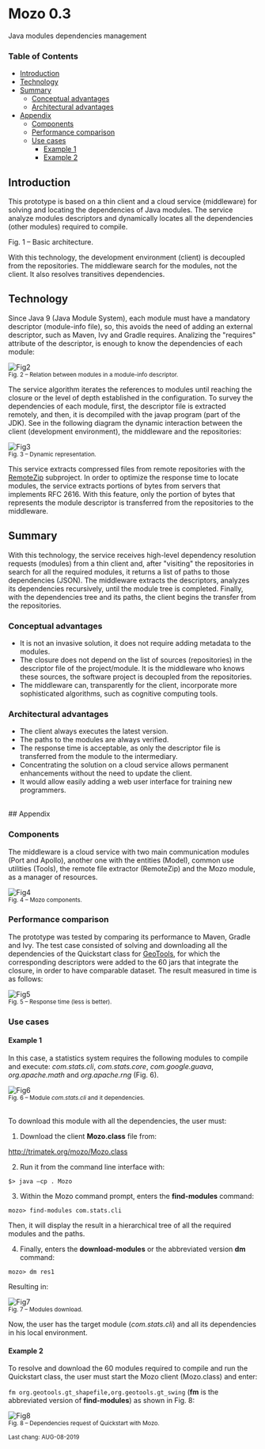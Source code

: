 # Mozo 0.3
Java modules dependencies management

### Table of Contents  
- [Introduction](https://github.com/martinaguero/mozo/blob/master/README.md#introduction)  
- [Technology](https://github.com/martinaguero/mozo/blob/master/README.md#technology)
- [Summary](https://github.com/martinaguero/mozo/blob/master/README.md#summary)
  - [Conceptual advantages](https://github.com/martinaguero/mozo/blob/master/README.md#conceptual-advantages)
  - [Architectural advantages](https://github.com/martinaguero/mozo/blob/master/README.md#architectural-advantages)
- [Appendix](https://github.com/martinaguero/mozo/blob/master/README.md#appendix)
  - [Components](https://github.com/martinaguero/mozo/blob/master/README.md#components)
  - [Performance comparison](https://github.com/martinaguero/mozo/blob/master/README.md#performance-comparison)
  - [Use cases](https://github.com/martinaguero/mozo/blob/master/README.md#use-cases)
    - [Example 1](https://github.com/martinaguero/mozo/blob/master/README.md#example-1)
    - [Example 2](https://github.com/martinaguero/mozo/blob/master/README.md#example-2)

## Introduction
This prototype is based on a thin client and a cloud service (middleware) for solving and locating the dependencies of Java modules. The service analyze modules descriptors and dynamically locates all the dependencies (other modules) required to compile.



Fig. 1 – Basic architecture.

With this technology, the development environment (client) is decoupled from the repositories. The middleware search for the modules, not the client. It also resolves transitives dependencies.

## Technology
Since Java 9 (Java Module System), each module must have a mandatory descriptor (module-info file), so, this avoids the need of adding an external descriptor, such as Maven, Ivy and Gradle requires. Analizing the "requires" attribute of the descriptor, is enough to know the dependencies of each module:


![Fig2](https://github.com/martinaguero/mozo/blob/master/org.trimatek.mozo.ui/icons/fig2.png)<br />
<sub>Fig. 2 – Relation between modules in a module-info descriptor.</sub>

The service algorithm iterates the references to modules until reaching the closure or the level of depth established
in the configuration. To survey the dependencies of each module, first, the descriptor file is extracted remotely, and then, it is decompiled with the javap program (part of the JDK). See in the following diagram the dynamic interaction between the client (development environment), the middleware and the repositories:


![Fig3](https://github.com/martinaguero/mozo/blob/master/org.trimatek.mozo.ui/icons/fig3.png)<br />
<sub>Fig. 3 – Dynamic representation.</sub>

This service extracts compressed files from remote repositories with the [RemoteZip] subproject. In order to optimize the response time to locate modules, the service extracts portions of bytes from servers that implements RFC 2616. With this feature, only the portion of bytes that represents the module descriptor is transferred from the repositories to the middleware.

## Summary
With this technology, the service receives high-level dependency resolution requests (modules) from a thin client and, after "visiting" the repositories in search for all the required modules, it returns a list of paths to those dependencies (JSON). The middleware extracts the descriptors, analyzes its dependencies recursively, until the module tree is completed.
Finally, with the dependencies tree and its paths, the client begins the transfer from the repositories.

### Conceptual advantages
* It is not an invasive solution, it does not require adding metadata to the modules.
* The closure does not depend on the list of sources (repositories) in the descriptor file of the project/module. It is the middleware who knows these sources, the software project is decoupled from the repositories. 
* The middleware can, transparently for the client, incorporate more sophisticated algorithms, such as cognitive computing tools.

### Architectural advantages
* The client always executes the latest version.
* The paths to the modules are always verified.
* The response time is acceptable, as only the descriptor file is transferred from the module to the intermediary.
* Concentrating the solution on a cloud service allows permanent enhancements without the need to update the client.
* It would allow easily adding a web user interface for training new programmers.

<br />
## Appendix

### Components
The middleware is a cloud service with two main communication modules (Port and Apollo), another one with the entities (Model), common use utilities (Tools), the remote file extractor (RemoteZip) and the Mozo module, as a manager of resources.

![Fig4](https://github.com/martinaguero/mozo/blob/master/org.trimatek.mozo.ui/icons/fig4.png)<br />
<sub>Fig. 4 – Mozo components.</sub>

### Performance comparison
The prototype was tested by comparing its performance to Maven, Gradle and Ivy. The test case consisted of solving and downloading all the dependencies of the Quickstart class for [GeoTools], for which the corresponding descriptors were added to the 60 jars that integrate the closure, in order to have comparable dataset.  The result measured in time is as follows:

![Fig5](https://github.com/martinaguero/mozo/blob/master/org.trimatek.mozo.ui/icons/fig5.png)<br />
<sub>Fig. 5 – Response time (less is better).</sub>
<br />

### Use cases

#### Example 1
In this case, a statistics system requires the following modules to compile and execute: *com.stats.cli*, *com.stats.core*, *com.google.guava*, *org.apache.math* and *org.apache.rng* (Fig. 6).

![Fig6](https://github.com/martinaguero/mozo/blob/master/org.trimatek.mozo.ui/icons/fig6.png)<br />
<sub>Fig. 6 – Module *com.stats.cli* and it dependencies.</sub>

<br />
To download this module with all the dependencies, the user must:

1. Download the client **Mozo.class** file from:

http://trimatek.org/mozo/Mozo.class

2. Run it from the command line interface with:

`$> java –cp . Mozo`

3. Within the Mozo command prompt, enters the **find-modules** command:

`mozo> find-modules com.stats.cli`

Then, it will display the result in a hierarchical tree of all the required modules and the paths.

4. Finally, enters the **download-modules** or the abbreviated version **dm** command:

`mozo> dm res1`

Resulting in:

![Fig7](https://github.com/martinaguero/mozo/blob/master/org.trimatek.mozo.ui/icons/fig7.png)<br />
<sub>Fig. 7 – Modules download.</sub>

Now, the user has the target module (*com.stats.cli*) and all its dependencies in his local environment.

#### Example 2
To resolve and download the 60 modules required to compile and run the Quickstart class, the user must start the Mozo client (Mozo.class) and enter:

`fm org.geotools.gt_shapefile,org.geotools.gt_swing` (**fm** is the abbreviated version of **find-modules**) as shown in Fig. 8:

![Fig8](https://github.com/martinaguero/mozo/blob/master/org.trimatek.mozo.ui/icons/fig8.png)<br />
<sub>Fig. 8 – Dependencies request of Quickstart with Mozo.</sub><br/>

<sub>Last chang: AUG-08-2019</sub>

[RemoteZip]:https://github.com/martinaguero/remotezip
[GeoTools]:http://docs.geotools.org/latest/userguide/build/install/jdk.html


